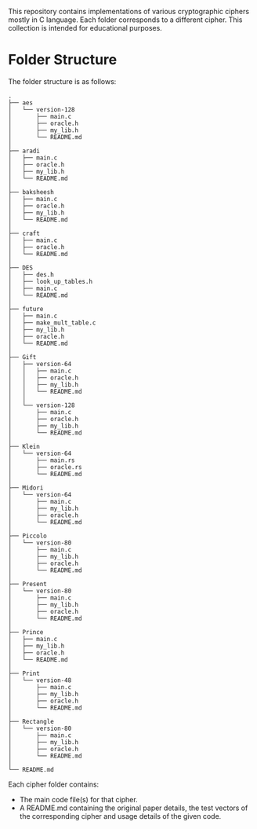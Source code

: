 This repository contains implementations of various cryptographic ciphers mostly in C language. Each folder corresponds to a different cipher. This collection is intended for educational purposes.

# Folder Structure
The folder structure is as follows:

<!-- ├, │, ─, └ to create tree in md language. Use that in code format (within {````, ````} so that it displays as it is) -->
````
.
├── aes
│   └── version-128
│       ├── main.c
│       ├── oracle.h
│       ├── my_lib.h
│       └── README.md
│
├── aradi
│   ├── main.c
│   ├── oracle.h
│   ├── my_lib.h
│   └── README.md
│
├── baksheesh
│   ├── main.c
│   ├── oracle.h
│   ├── my_lib.h
│   └── README.md
│
├── craft
│   ├── main.c
│   ├── oracle.h
│   └── README.md
│
├── DES
│   ├── des.h
│   ├── look_up_tables.h
│   ├── main.c
│   └── README.md
│
├── future
│   ├── main.c
│   ├── make_mult_table.c
│   ├── my_lib.h
│   ├── oracle.h
│   └── README.md
│
├── Gift
│   ├── version-64
│   │   ├── main.c
│   │   ├── oracle.h
│   │   ├── my_lib.h
│   │   └── README.md
│   │
│   └── version-128
│       ├── main.c
│       ├── oracle.h
│       ├── my_lib.h
│       └── README.md
│
├── Klein
│   └── version-64
│       ├── main.rs
│       ├── oracle.rs
│       └── README.md
│
├── Midori
│   └── version-64
│       ├── main.c
│       ├── my_lib.h
│       ├── oracle.h
│       └── README.md
│
├── Piccolo
│   └── version-80
│       ├── main.c
│       ├── my_lib.h
│       ├── oracle.h
│       └── README.md
│
├── Present
│   └── version-80
│       ├── main.c
│       ├── my_lib.h
│       ├── oracle.h
│       └── README.md
│
├── Prince
│   ├── main.c
│   ├── my_lib.h
│   ├── oracle.h
│   └── README.md
│
├── Print
│   └── version-48
│       ├── main.c
│       ├── my_lib.h
│       ├── oracle.h
│       └── README.md
│
├── Rectangle
│   └── version-80
│       ├── main.c
│       ├── my_lib.h
│       ├── oracle.h
│       └── README.md
│
└── README.md
````

Each cipher folder contains:
- The main code file(s) for that cipher.
- A README.md containing the original paper details, the test vectors of the corresponding cipher and usage details of the given code.

